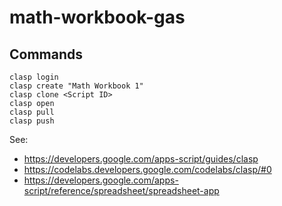 # math-workbook-gas

## Commands

```
clasp login
clasp create "Math Workbook 1"
clasp clone <Script ID>
clasp open
clasp pull
clasp push
```

See:

- https://developers.google.com/apps-script/guides/clasp
- https://codelabs.developers.google.com/codelabs/clasp/#0
- https://developers.google.com/apps-script/reference/spreadsheet/spreadsheet-app
